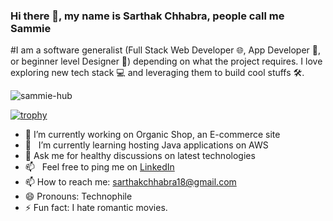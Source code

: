 ### Hi there 👋, my name is Sarthak Chhabra, people call me Sammie

#I am a software generalist (Full Stack Web Developer 🌐, App Developer 📱, or beginner level Designer 🎨) depending on what the project requires. I love exploring new tech stack 💻 and leveraging them to build cool stuffs 🛠️. 
<br/>

<p align="left"> <img src="https://komarev.com/ghpvc/?username=sammie-hub" alt="sammie-hub" /> </p>

[![trophy](https://github-profile-trophy.vercel.app/?username=sammie-hub&theme=onedark&title=Joined2020,Commit,Repositories,Followers)](https://github.com/ryo-ma/github-profile-trophy)


- 🔭 I’m currently working on Organic Shop, an E-commerce site
- 🌱 &nbsp; I’m currently learning hosting Java applications on AWS
- 💬 Ask me for healthy discussions on latest technologies
- 📫 &nbsp; Feel free to ping me on [LinkedIn](https://www.linkedin.com/in/sarthak-chhabra-92245767/)
- 📫 How to reach me: sarthakchhabra18@gmail.com
- 😄 Pronouns: Technophile
- ⚡ Fun fact: I hate romantic movies.

